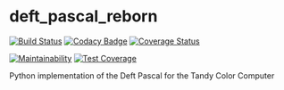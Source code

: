# deft_pascal_reborn

[![Build Status](https://travis-ci.com/brnomade/deft_pascal_reborn.svg?branch=master)](https://travis-ci.com/brnomade/deft_pascal_reborn)
[![Codacy Badge](https://api.codacy.com/project/badge/Grade/279a44350001461c86990d376c63314f)](https://app.codacy.com/manual/brnomade/deft_pascal_reborn?utm_source=github.com&utm_medium=referral&utm_content=brnomade/deft_pascal_reborn&utm_campaign=Badge_Grade_Dashboard)
[![Coverage Status](https://coveralls.io/repos/github/brnomade/deft_pascal_reborn/badge.svg?branch=master)](https://coveralls.io/github/brnomade/deft_pascal_reborn?branch=master)

[![Maintainability](https://api.codeclimate.com/v1/badges/bce67de22ecbbbdc9bd4/maintainability)](https://codeclimate.com/github/brnomade/deft_pascal_reborn/maintainability)
[![Test Coverage](https://api.codeclimate.com/v1/badges/bce67de22ecbbbdc9bd4/test_coverage)](https://codeclimate.com/github/brnomade/deft_pascal_reborn/test_coverage)

Python implementation of the Deft Pascal for the Tandy Color Computer 
